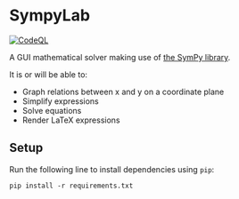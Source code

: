 # SympyLab

[![CodeQL](https://github.com/zwang20/SympyLab/actions/workflows/codeql-analysis.yml/badge.svg)](https://github.com/zwang20/SympyLab/actions/workflows/codeql-analysis.yml)

A GUI mathematical solver making use of [the SymPy library](https://www.sympy.org/).

It is or will be able to:

- Graph relations between x and y on a coordinate plane
- Simplify expressions
- Solve equations
- Render LaTeX expressions

## Setup

Run the following line to install dependencies using `pip`:

```shell
pip install -r requirements.txt
```
